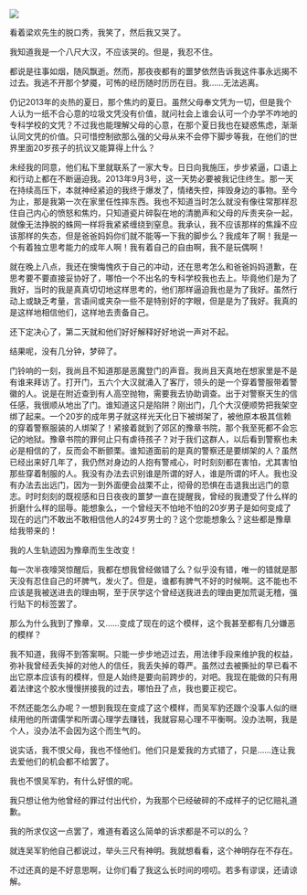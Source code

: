 <p><img src="https://www.iaders.com/wp-content/uploads/2019/06/1a48b-006ZS9IHly1flql6csry1j318g0qo0yv.jpg" /></p>
<p>​​看着梁欢先生的脱口秀，我笑了，然后我又哭了。</p>
<p>我知道我是一个八尺大汉，不应该哭的。但是，我忍不住。</p>
<p>都说是往事如烟，随风飘逝。然而，那夜夜都有的噩梦依然告诉我这件事永远揭不过去。我逃不开那个梦魇，可怖的经历随时历历在目。我……无法逃离。</p>
<p><span id="more-2431"></span></p>
<p>仍记2013年的炎热的夏日，那个焦灼的夏日。虽然父母奉文凭为一切，但是我个人认为一纸不合心意的垃圾文凭没有价值，就问社会上谁会认可一个办学不咋地的专科学校的文凭？不过我也能理解父母的心意，在那个夏日我也在疑惑焦虑，渐渐认同文凭的价值。只可惜控制欲那么强的父母从来不会停下脚步等我，在他们的世界里面20岁孩子的抗议又能算得上什么？</p>
<p>未经我的同意，他们私下里就联系了一家大专。日日向我施压，步步紧逼，口语上和行动上都在不断逼迫我。2013年9月3号，这一天势必要被我记住终生。那一天在持续高压下，本就神经紧迫的我终于爆发了，情绪失控，摔毁身边的事物。至今为止，那是我第一次在家里任性摔东西。我也不知道当时怎么就没有像往常那样忍住自己内心的愤怒和焦灼，只知道瓷片碎裂在地的清脆声和父母的斥责夹杂一起，就像无法挣脱的蛛网一样将我紧紧缠绕到窒息。我承认，我不应该那样的焦躁不应该那样的失态，但是爸爸妈妈你们就不能等一下我的脚步么？我成年了啊！我是一个有着独立思考能力的成年人啊！我有着自己的自由啊，我不是玩偶啊！</p>
<p>就在晚上八点，我还在懊悔愧疚于自己的冲动，还在思考怎么和爸爸妈妈道歉，在思考要不要直接妥协好了，哪怕一个不出名的专科学校我也去上。毕竟他们是为了我好，当时的我是真真切切地这样思考的，他们那样逼迫我也是为了我好。虽然行动上或缺乏考量，言语间或夹杂一些不是特别好的字眼，但是是为了我好。我真的是这样地相信他们，这样地去责备自己。</p>
<p>还下定决心了，第二天就和他们好好解释好好地说一声对不起。</p>
<p>结果呢，没有几分钟，梦碎了。</p>
<p>门铃响的一刻，我尚且不知道那是恶魔登门的声音。我尚且天真地在想家里是不是有谁来拜访了。打开门，五六个大汉就涌入了客厅，领头的是一个穿着警服带着警徽的人。说是在附近查到有人高空抛物，需要我去协助调查。出于对警察天生的信任感，我很顺从地出了门。谁知道这只是陷阱？刚出门，几个大汉便顺势把我架空绑了起来。一个20岁的成年男子就这样光天化日下被绑架了，被他原本极其信赖的穿着警察服装的人绑架了！紧接着就到了郊区的豫章书院，那个我至死都不会忘记的地狱。豫章书院的罪何止只有虐待孩子？对于我们这群人，以后看到警察也未必是相信的了，反而会不断颤栗。谁知道面前的是真的警察还是要绑架的人？虽然已经出来好几年了，我仍然对身边的人抱有警戒心，时时刻刻都在害怕，尤其害怕那些穿着制服的人。我没有办法去识别谁是所谓的好人，谁是所谓的坏人。我也没有办法去出远门，因为一到外面便会战栗不止，彻骨的恐惧在击退我出远门的意志。时时刻刻的既视感和日日夜夜的噩梦一直在提醒我，曾经的我遭受了什么样的折磨什么样的屈辱。能想象么，一个曾经天不怕地不怕的20岁男子是如何变成了现在的远门不敢出不敢相信他人的24岁男士的？这个您能想象么？这些都是豫章给我带来的！</p>
<p>我的人生轨迹因为豫章而生生改变！</p>
<p>每一次半夜嚎哭惊醒后，我都在想我曾经做错了么？似乎没有错，唯一的错就是那天没有忍住自己的坏脾气，发火了。但是，谁都有脾气不好的时候啊。这不能也不应该是我被送进去的理由啊，至于厌学这个曾经送我进去的理由更加荒诞无稽，强行贴下的标签罢了。</p>
<p>那么为什么我到了豫章，又……变成了现在的这个模样，这个我甚至都有几分嫌恶的模样？</p>
<p>我不知道，我得不到答案啊。只能一步步地迈过去，用法律手段来维护我的权益，弥补我曾经丢失掉的对他人的信任，我丢失掉的尊严。虽然过去被撕扯的早已看不出它原本应该有的模样，但是人始终是要向前跨步的，对吧。我现在能做的只有用着法律这个胶水慢慢拼接我的过去，哪怕丑了点，我也要正视它。</p>
<p>不然还能怎么办呢？一想到我现在变成了这个模样，而吴军豹还跟个没事人似的继续用他的所谓儒学和所谓心理学去赚钱，我就容易心理不平衡啊。没办法啊，我是个人，没办法不会因为这个而生气的。</p>
<p>说实话，我不恨父母，我也不怪他们。他们只是爱我的方式错了，只是……连让我去爱他们的机会都不给罢了。</p>
<p>我也不恨吴军豹，有什么好恨的呢。</p>
<p>我只想让他为他曾经的罪过付出代价，为我那个已经破碎的不成样子的记忆赔礼道歉。</p>
<p>我的所求仅这一点罢了，难道有着这么简单的诉求都是不可以的么？</p>
<p>就连吴军豹他自己都说过，举头三尺有神明。我就想看看，这个神明存在不存在。</p>
<p>不过还真的是不好意思啊，让你们看了我这么长时间的唠叨。若多有谬误，还请谅解。​​​​</p>